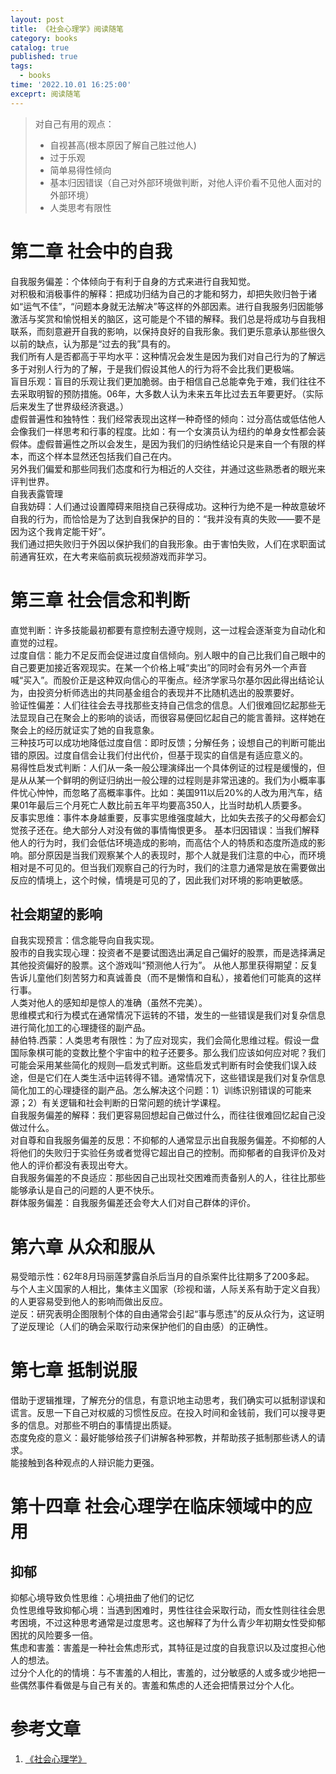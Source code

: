 ```yaml
---
layout: post
title: 《社会心理学》阅读随笔
category: books
catalog: true
published: true
tags:
  - books
time: '2022.10.01 16:25:00'
exceprt: 阅读随笔
---
```

> 对自己有用的观点：
> - 自视甚高(根本原因了解自己胜过他人)
> - 过于乐观
> - 简单易得性倾向
> - 基本归因错误（自己对外部环境做判断，对他人评价看不见他人面对的外部环境）
> - 人类思考有限性

# 第二章 社会中的自我
自我服务偏差：个体倾向于有利于自身的方式来进行自我知觉。  
对积极和消极事件的解释：把成功归结为自己的才能和努力，却把失败归咎于诸如“运气不佳”，“问题本身就无法解决”等这样的外部因素。进行自我服务归因能够激活与奖赏和愉悦相关的脑区，这可能是个不错的解释。我们总是将成功与自我相联系，而刻意避开自我的影响，以保持良好的自我形象。我们更乐意承认那些很久以前的缺点，认为那是“过去的我”具有的。  
我们所有人是否都高于平均水平：这种情况会发生是因为我们对自己行为的了解远多于对别人行为的了解，于是我们假设其他人的行为将不会比我们更极端。  
盲目乐观：盲目的乐观让我们更加脆弱。由于相信自己总能幸免于难，我们往往不去采取明智的预防措施。06年，大多数人认为未来五年比过去五年要更好。（实际后来发生了世界级经济衰退。）  
虚假普遍性和独特性：我们经常表现出这样一种奇怪的倾向：过分高估或低估他人会像我们一样思考和行事的程度。比如：有一个女演员认为纽约的单身女性都会装假体。虚假普遍性之所以会发生，是因为我们的归纳性结论只是来自一个有限的样本，而这个样本显然还包括我们自己在内。  
另外我们偏爱和那些同我们态度和行为相近的人交往，并通过这些熟悉者的眼光来评判世界。  
自我表露管理  
自我妨碍：人们通过设置障碍来阻挠自己获得成功。这种行为绝不是一种故意破坏自我的行为，而恰恰是为了达到自我保护的目的：“我并没有真的失败——要不是因为这个我肯定能干好”。  
我们通过把失败归于外因以保护我们的自我形象。由于害怕失败，人们在求职面试前通宵狂欢，在大考来临前疯玩视频游戏而非学习。

# 第三章 社会信念和判断
直觉判断：许多技能最初都要有意控制去遵守规则，这一过程会逐渐变为自动化和直觉的过程。  
过度自信：能力不足反而会促进过度自信倾向。别人眼中的自己比我们自己眼中的自己要更加接近客观现实。在某一个价格上喊“卖出”的同时会有另外一个声音喊“买入”。而股价正是这种双向信心的平衡点。经济学家马尔基尔因此得出结论认为，由投资分析师选出的共同基金组合的表现并不比随机选出的股票要好。  
验证性偏差：人们往往会去寻找那些支持自己信念的信息。人们很难回忆起那些无法显现自己在聚会上的影响的谈话，而很容易便回忆起自己的能言善辩。这样她在聚会上的经历就证实了她的自我意象。  
三种技巧可以成功地降低过度自信：即时反馈；分解任务；设想自己的判断可能出错的原因。过度自信会让我们付出代价，但基于现实的自信是有适应意义的。  
易得性启发式判断：人们从一条一般公理演绎出一个具体例证的过程是缓慢的，但是从从某一个鲜明的例证归纳出一般公理的过程则是非常迅速的。我们为小概率事件忧心忡忡，而忽略了高概率事件。比如：美国911以后20%的人改为用汽车，结果01年最后三个月死亡人数比前五年平均要高350人，比当时劫机人质要多。  
反事实思维：事件本身越重要，反事实思维强度越大，比如失去孩子的父母都会幻觉孩子还在。绝大部分人对没有做的事情悔恨更多。  基本归因错误：当我们解释他人的行为时，我们会低估环境造成的影响，而高估个人的特质和态度所造成的影响。部分原因是当我们观察某个人的表现时，那个人就是我们注意的中心，而环境相对是不可见的。但当我们观察自己的行为时，我们的注意力通常是放在需要做出反应的情境上，这个时候，情境是可见的了，因此我们对环境的影响更敏感。

## 社会期望的影响  
自我实现预言：信念能导向自我实现。  
股市的自我实现心理：投资者不是要试图选出满足自己偏好的股票，而是选择满足其他投资偏好的股票。这个游戏叫“预测他人行为”。  从他人那里获得期望：反复告诉儿童他们刻苦努力和真诚善良（而不是懒惰和自私），接着他们可能真的这样行事。  
人类对他人的感知却是惊人的准确（虽然不完美）。  
思维模式和行为模式在通常情况下运转的不错，发生的一些错误是我们对复杂信息进行简化加工的心理捷径的副产品。  
赫伯特.西蒙：人类思考有限性：为了应对现实，我们会简化思维过程。假设一盘国际象棋可能的变数比整个宇宙中的粒子还要多。那么我们应该如何应对呢？我们可能会采用某些简化的规则—启发式判断。这些启发式判断有时会使我们误入歧途，但是它们在人类生活中运转得不错。通常情况下，这些错误是我们对复杂信息简化加工的心理捷径的副产品。怎么解决这个问题：1）训练识别错误的可能来源；2）有关逻辑和社会判断的日常问题的统计学课程。  
自我服务偏差的解释：我们更容易回想起自己做过什么，而往往很难回忆起自己没做过什么。  
对自尊和自我服务偏差的反思：不抑郁的人通常显示出自我服务偏差。不抑郁的人将他们的失败归于实验任务或者觉得它超出自己的控制。而抑郁者的自我评价及对他人的评价都没有表现出夸大。  
自我服务偏差的不良适应：那些因自己出现社交困难而责备别人的人，往往比那些能够承认是自己的问题的人更不快乐。  
群体服务偏差：自我服务偏差还会夸大人们对自己群体的评价。

# 第六章 从众和服从
易受暗示性：62年8月玛丽莲梦露自杀后当月的自杀案件比往期多了200多起。  
与个人主义国家的人相比，集体主义国家（珍视和谐，人际关系有助于定义自我）的人更容易受到他人的影响而做出反应。  
逆反：研究表明企图限制个体的自由通常会引起“事与愿违”的反从众行为，这证明了逆反理论（人们的确会采取行动来保护他们的自由感）的正确性。

# 第七章 抵制说服
借助于逻辑推理，了解充分的信息，有意识地主动思考，我们确实可以抵制谬误和谎言。反思一下自己对权威的习惯性反应。在投入时间和金钱前，我们可以搜寻更多的信息。对那些不明白的事情提出质疑。  
态度免疫的意义：最好能够给孩子们讲解各种邪教，并帮助孩子抵制那些诱人的请求。  
能接触到各种观点的人辩识能力更强。

# 第十四章 社会心理学在临床领域中的应用
## 抑郁  
抑郁心境导致负性思维：心境扭曲了他们的记忆  
负性思维导致抑郁心境：当遇到困难时，男性往往会采取行动，而女性则往往会思考困境，不过这种思考通常是过度思考。这也解释了为什么青少年初期女性受抑郁困扰的风险要多一倍。  
焦虑和害羞：害羞是一种社会焦虑形式，其特征是过度的自我意识以及过度担心他人的想法。  
过分个人化的的情境：与不害羞的人相比，害羞的，过分敏感的人或多或少地把一些偶然事件看做是与自己有关的。害羞和焦虑的人还会把情景过分个人化。

# 参考文章
1. [《社会心理学》](https://book.douban.com/subject/25982198/)
